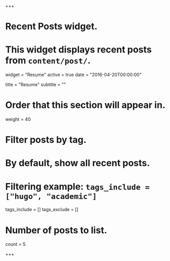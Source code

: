 +++
# Recent Posts widget.
# This widget displays recent posts from `content/post/`.
widget = "Resume"
active = true
date = "2016-04-20T00:00:00"

title = "Resume"
subtitle = ""

# Order that this section will appear in.
weight = 40

# Filter posts by tag.
#  By default, show all recent posts.
#  Filtering example: `tags_include = ["hugo", "academic"]`
tags_include = []
tags_exclude = []

# Number of posts to list.
count = 5

+++

